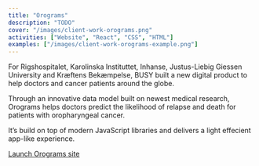 ```yaml
---
title: "Orograms"
description: "TODO"
cover: "/images/client-work-orograms.png"
activities: ["Website", "React", "CSS", "HTML"]
examples: ["/images/client-work-orograms-example.png"]
---
```


For Rigshospitalet, Karolinska Instituttet, Inhanse, Justus-Liebig
Giessen University and Kræftens Bekæmpelse, BUSY built a new digital product to help doctors and cancer patients
around the globe.

Through an innovative data model built on newest medical
research, Orograms helps doctors predict the likelihood of relapse and death for patients with oropharyngeal cancer.

It’s build on top of modern JavaScript libraries and delivers a light effecient app-like experience.

<a href="https://orograms.org" target="_blank">Launch Orograms site</a>